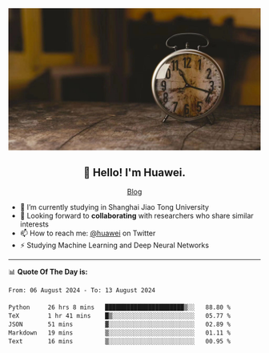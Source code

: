 <div align="center">
  <a href="https://github.com/JHW5981">
    <img src="./assets/background.jpg">
  </a>
</div>

<h2 align="center">👋 Hello! I'm Huawei.</h2>
<p align="center">
  <a href="https://blog.csdn.net/Edward__J?spm=1000.2115.3001.5343">Blog</a>
</p>


- 🔭 I’m currently studying in Shanghai Jiao Tong University
- 💬 Looking forward to **collaborating** with researchers who share similar interests
- 📫 How to reach me: [@huawei](https://twitter.com/yoohuaff) on Twitter
- ⚡ Studying Machine Learning and Deep Neural Networks

-------
📊 **Quote Of The Day is:**
<!--START_SECTION:waka-->

```txt
From: 06 August 2024 - To: 13 August 2024

Python     26 hrs 8 mins   ██████████████████████▒░░   88.80 %
TeX        1 hr 41 mins    █▒░░░░░░░░░░░░░░░░░░░░░░░   05.77 %
JSON       51 mins         ▓░░░░░░░░░░░░░░░░░░░░░░░░   02.89 %
Markdown   19 mins         ▒░░░░░░░░░░░░░░░░░░░░░░░░   01.11 %
Text       16 mins         ▒░░░░░░░░░░░░░░░░░░░░░░░░   00.95 %
```

<!--END_SECTION:waka-->
